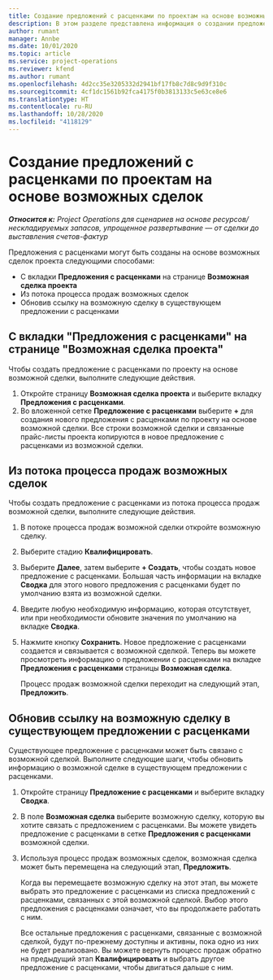 ```yaml
---
title: Создание предложений с расценками по проектам на основе возможных сделок
description: В этом разделе представлена информация о создании предложения с расценками по проекту из возможной сделки.
author: rumant
manager: Annbe
ms.date: 10/01/2020
ms.topic: article
ms.service: project-operations
ms.reviewer: kfend
ms.author: rumant
ms.openlocfilehash: 4d2cc35e3205332d2941bf17fb8c7d8c9d9f310c
ms.sourcegitcommit: 4cf1dc1561b92fca4175f0b3813133c5e63ce8e6
ms.translationtype: HT
ms.contentlocale: ru-RU
ms.lasthandoff: 10/28/2020
ms.locfileid: "4118129"
---
```

# <a name="create-project-quotes-from-opportunities"></a>Создание предложений с расценками по проектам на основе возможных сделок

_**Относится к:** Project Operations для сценариев на основе ресурсов/нескладируемых запасов, упрощенное развертывание — от сделки до выставления счетов-фактур_

Предложения с расценками могут быть созданы на основе возможных сделок проекта следующими способами:

- С вкладки **Предложения с расценками** на странице **Возможная сделка проекта**
- Из потока процесса продаж возможных сделок
- Обновив ссылку на возможную сделку в существующем предложении с расценками

## <a name="from-the-quotes-tab-of-the-project-opportunity-page"></a>С вкладки "Предложения с расценками" на странице "Возможная сделка проекта"

Чтобы создать предложение с расценками по проекту на основе возможной сделки, выполните следующие действия.

1. Откройте страницу **Возможная сделка проекта** и выберите вкладку **Предложения с расценками**. 
2. Во вложенной сетке **Предложение с расценками** выберите **+** для создания нового предложения с расценками по проекту на основе возможной сделки. Все строки возможной сделки и связанные прайс-листы проекта копируются в новое предложение с расценками из возможной сделки.

## <a name="from-the-opportunity-sales-process-flow"></a>Из потока процесса продаж возможных сделок

Чтобы создать предложение с расценками из потока процесса продаж возможной сделки, выполните следующие действия.

1. В потоке процесса продаж возможной сделки откройте возможную сделку.
2. Выберите стадию **Квалифицировать**. 
3. Выберите **Далее**, затем выберите **+ Создать**, чтобы создать новое предложение с расценками. Большая часть информации на вкладке **Сводка** для этого нового предложения с расценками будет по умолчанию взята из возможной сделки. 
4. Введите любую необходимую информацию, которая отсутствует, или при необходимости обновите значения по умолчанию на вкладке **Сводка**.
5. Нажмите кнопку **Сохранить**. Новое предложение с расценками создается и связывается с возможной сделкой. Теперь вы можете просмотреть информацию о предложении с расценками на вкладке **Предложения с расценками** страницы **Возможная сделка**. 

   Процесс продаж возможной сделки переходит на следующий этап, **Предложить**.


## <a name="by-updating-the-opportunity-reference-on-an-existing-quote"></a>Обновив ссылку на возможную сделку в существующем предложении с расценками

Существующее предложение с расценками может быть связано с возможной сделкой. Выполните следующие шаги, чтобы обновить информацию о возможной сделке в существующем предложении с расценками.

1. Откройте страницу **Предложение с расценками** и выберите вкладку **Сводка**.
2. В поле **Возможная сделка** выберите возможную сделку, которую вы хотите связать с предложением с расценками. Вы можете увидеть предложение с расценками в сетке **Предложения с расценками** возможной сделки. 
3. Используя процесс продаж возможных сделок, возможная сделка может быть перемещена на следующий этап, **Предложить**. 

   Когда вы перемещаете возможную сделку на этот этап, вы можете выбрать это предложение с расценками из списка предложений с расценками, связанных с этой возможной сделкой. Выбор этого предложения с расценками означает, что вы продолжаете работать с ним.

   Все остальные предложения с расценками, связанные с возможной сделкой, будут по-прежнему доступны и активны, пока одно из них не будет реализовано. Вы можете вернуть процесс продаж обратно на предыдущий этап **Квалифицировать** и выбрать другое предложение с расценками, чтобы двигаться дальше с ним.
